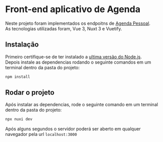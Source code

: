 # Front-end aplicativo de Agenda

Neste projeto foram implementados os endpoitns de [Agenda Pessoal](https://demometaway.vps-kinghost.net:8485/swagger-ui/index.html).\
As tecnologias utilizadas foram, Vue 3, Nuxt 3 e Vuetify.
## Instalação

Primeiro certifique-se de ter instalado a [ultima versão do Node.js](https://nodejs.org/en/download).\
Depois instale as dependencias rodando o seguinte comandos em um terminal dentro da pasta do projeto:
```bash
npm install

```

## Rodar o projeto

Após instalar as dependencias, rode o seguinte comando em um terminal dentro da pasta do projeto:

```bash
npx nuxi dev

```
Após alguns segundos o servidor poderá ser aberto em qualquer navegador pela url `localhost:3000`

